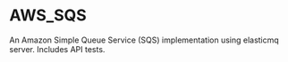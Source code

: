 # AWS_SQS
An Amazon Simple Queue Service (SQS) implementation using elasticmq server. Includes API tests.
